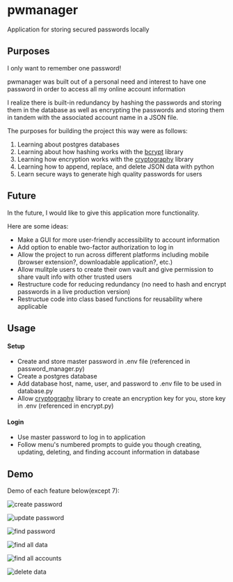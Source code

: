 # pwmanager
Application for storing secured passwords locally

## Purposes
I only want to remember one password!

pwmanager was built out of a personal need and interest to have one password in order to access all my online account information

I realize there is built-in redundancy by hashing the passwords and storing them in 
the database as well as encrypting the passwords and storing them in tandem with 
the associated account name in a JSON file. 

The purposes for building the project this way were as follows:
1. Learning about postgres databases
2. Learning about how hashing works with the [bcrypt](https://pypi.org/project/bcrypt/) library
3. Learning how encryption works with the [cryptography](https://pypi.org/project/cryptography/) library
4. Learning how to append, replace, and delete JSON data with python
5. Learn secure ways to generate high quality passwords for users

## Future
In the future, I would like to give this application more functionality. 

Here are some ideas:
- Make a GUI for more user-friendly accessibility to account information
- Add option to enable two-factor authorization to log in
- Allow the project to run across different platforms including mobile (browser extension?, downloadable application?, etc.)
- Allow mulitple users to create their own vault and give permission to share vault info with other trusted users
- Restructure code for reducing redundancy (no need to hash and encrypt passwords in a live production version)
- Restructue code into class based functions for reusability where applicable

## Usage
#### Setup
- Create and store master password in .env file (referenced in password_manager.py)
- Create a postgres database
- Add database host, name, user, and password to .env file to be used in database.py
- Allow [cryptography](https://pypi.org/project/cryptography/) library to create an encryption key for you, store key in .env (referenced in encrypt.py)

#### Login
- Use master password to log in to application
- Follow menu's numbered prompts to guide you though creating, updating, deleting, and finding account information in database

## Demo
Demo of each feature below(except 7):

![create password](https://user-images.githubusercontent.com/70789983/121423250-0d1b9980-c93e-11eb-8e35-fa478903fa18.gif)

![update password](https://user-images.githubusercontent.com/70789983/121423272-1147b700-c93e-11eb-8e80-6503336eaf99.gif)

![find password](https://user-images.githubusercontent.com/70789983/121423282-16a50180-c93e-11eb-84b7-439e9b41a398.gif)

![find all data](https://user-images.githubusercontent.com/70789983/121423295-1ad11f00-c93e-11eb-82af-cf7cca5cd0be.gif)

![find all accounts](https://user-images.githubusercontent.com/70789983/121423322-20c70000-c93e-11eb-8531-5dad7ec158c3.gif)

![delete data](https://user-images.githubusercontent.com/70789983/121423338-245a8700-c93e-11eb-8d4c-dbaa64b58f0e.gif)